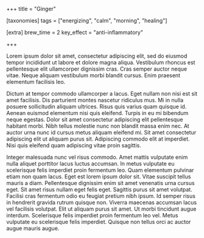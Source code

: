 +++
title = "Ginger"

[taxonomies]
tags = ["energizing", "calm", "morning", "healing"]

[extra]
brew_time = 2
key_effect = "anti-inflammatory"

+++

Lorem ipsum dolor sit amet, consectetur adipiscing elit, sed do eiusmod tempor incididunt ut labore et dolore magna aliqua. Vestibulum rhoncus est pellentesque elit ullamcorper dignissim cras. Cras semper auctor neque vitae. Neque aliquam vestibulum morbi blandit cursus. Enim praesent elementum facilisis leo. 
<!-- more -->
Dictum at tempor commodo ullamcorper a lacus. Eget nullam non nisi est sit amet facilisis. Dis parturient montes nascetur ridiculus mus. Mi in nulla posuere sollicitudin aliquam ultrices. Risus quis varius quam quisque id. Aenean euismod elementum nisi quis eleifend. Turpis in eu mi bibendum neque egestas. Dolor sit amet consectetur adipiscing elit pellentesque habitant morbi. Nibh tellus molestie nunc non blandit massa enim nec. At auctor urna nunc id cursus metus aliquam eleifend mi. Sit amet consectetur adipiscing elit ut aliquam purus sit. Adipiscing commodo elit at imperdiet. Nisi quis eleifend quam adipiscing vitae proin sagittis.

Integer malesuada nunc vel risus commodo. Amet mattis vulputate enim nulla aliquet porttitor lacus luctus accumsan. In metus vulputate eu scelerisque felis imperdiet proin fermentum leo. Quam elementum pulvinar etiam non quam lacus. Eget est lorem ipsum dolor sit. Vitae suscipit tellus mauris a diam. Pellentesque dignissim enim sit amet venenatis urna cursus eget. Sit amet risus nullam eget felis eget. Sagittis purus sit amet volutpat. Facilisi cras fermentum odio eu feugiat pretium nibh ipsum. Id semper risus in hendrerit gravida rutrum quisque non. Viverra maecenas accumsan lacus vel facilisis volutpat. Elit ut aliquam purus sit amet. Ut morbi tincidunt augue interdum. Scelerisque felis imperdiet proin fermentum leo vel. Metus vulputate eu scelerisque felis imperdiet. Quisque non tellus orci ac auctor augue mauris augue.
